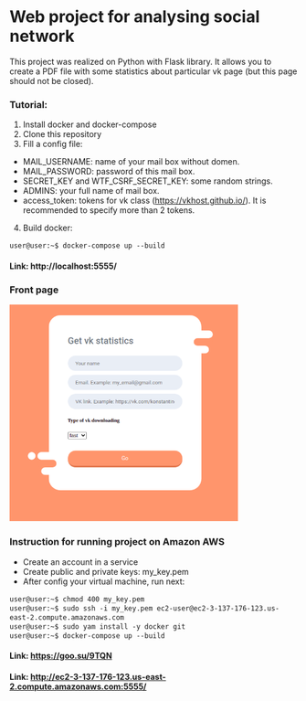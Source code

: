 # Web project for analysing social network
This project was realized on Python with Flask library. It allows you to create a PDF file with some statistics about particular vk page (but this page should not be closed).<br>


### Tutorial:
1. Install docker and docker-compose
2. Clone this repository
3. Fill a config file:
  * MAIL_USERNAME: name of your mail box without domen.
  * MAIL_PASSWORD: password of this mail box.
  * SECRET_KEY and WTF_CSRF_SECRET_KEY: some random strings.
  * ADMINS: your full name of mail box.
  * access_token: tokens for vk class (https://vkhost.github.io/). It is recommended to specify more than 2 tokens.

4. Build docker:
```console
user@user:~$ docker-compose up --build
```


#### Link: http://localhost:5555/

### Front page
<p align="left">
  <img src="readme_picture_vk_stat.png" width="400" title="screenshot">
</p>

### Instruction for running project on Amazon AWS
* Create an account in a service
* Create public and private keys: my_key.pem
* After config your virtual machine, run next:
```console
user@user:~$ chmod 400 my_key.pem
user@user:~$ sudo ssh -i my_key.pem ec2-user@ec2-3-137-176-123.us-east-2.compute.amazonaws.com
user@user:~$ sudo yam install -y docker git
user@user:~$ docker-compose up --build
```

#### Link: https://goo.su/9TQN
#### Link: http://ec2-3-137-176-123.us-east-2.compute.amazonaws.com:5555/

